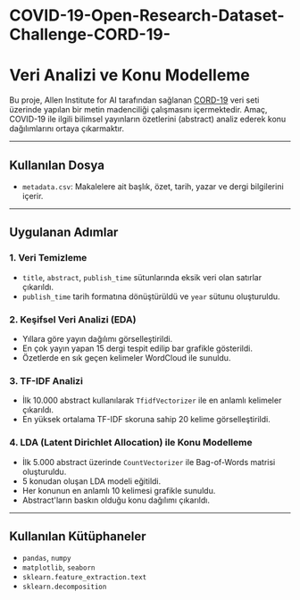 # COVID-19-Open-Research-Dataset-Challenge-CORD-19-
# Veri Analizi ve Konu Modelleme

Bu proje, Allen Institute for AI tarafından sağlanan [CORD-19](https://www.kaggle.com/datasets/allen-institute-for-ai/CORD-19-research-challenge) veri seti üzerinde yapılan bir metin madenciliği çalışmasını içermektedir. Amaç, COVID-19 ile ilgili bilimsel yayınların özetlerini (abstract) analiz ederek konu dağılımlarını ortaya çıkarmaktır.

---

## Kullanılan Dosya

- `metadata.csv`: Makalelere ait başlık, özet, tarih, yazar ve dergi bilgilerini içerir.

---

## Uygulanan Adımlar

### 1. Veri Temizleme
- `title`, `abstract`, `publish_time` sütunlarında eksik veri olan satırlar çıkarıldı.
- `publish_time` tarih formatına dönüştürüldü ve `year` sütunu oluşturuldu.

### 2. Keşifsel Veri Analizi (EDA)
- Yıllara göre yayın dağılımı görselleştirildi.
- En çok yayın yapan 15 dergi tespit edilip bar grafikle gösterildi.
- Özetlerde en sık geçen kelimeler WordCloud ile sunuldu.

### 3. TF-IDF Analizi
- İlk 10.000 abstract kullanılarak `TfidfVectorizer` ile en anlamlı kelimeler çıkarıldı.
- En yüksek ortalama TF-IDF skoruna sahip 20 kelime görselleştirildi.

### 4. LDA (Latent Dirichlet Allocation) ile Konu Modelleme
- İlk 5.000 abstract üzerinde `CountVectorizer` ile Bag-of-Words matrisi oluşturuldu.
- 5 konudan oluşan LDA modeli eğitildi.
- Her konunun en anlamlı 10 kelimesi grafikle sunuldu.
- Abstract'ların baskın olduğu konu dağılımı çıkarıldı.

---

## Kullanılan Kütüphaneler
- `pandas`, `numpy`
- `matplotlib`, `seaborn`
- `sklearn.feature_extraction.text`
- `sklearn.decomposition`


